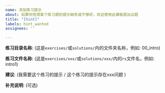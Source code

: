 ```yaml
---
name: 添加练习提示
about: 如果你觉得某个练习题的提示缺失或不够好，欢迎使用此模板提出议题
title: "[hint]"
labels: hint_wanted
assignees: ''

---
```


**练习目录名称**: (这是`exercises/`或`solutions/`内的文件夹名称，例如: 00_intro)

**练习文件名称**: (这是`exercises/xxx/`或`solutions/xxx/`内的`rs`文件名，例如: intro1)

**建议**: (我需要这个练习的提示 / 这个练习的提示存在xxx问题 )

**补充说明**: (可选)

